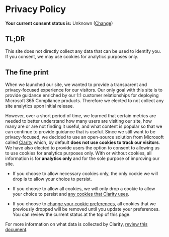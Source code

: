 # Privacy Policy

**Your current consent status is:** <span id=status>Unknown</span> ([Change](javascript:cookieConsent.reset()))

## TL;DR

This site does not directly collect any data that can be used to identify you.  If you consent, we may use cookies for analytics purposes only.

## The fine print

When we launched our site, we wanted to provide a transparent and privacy-focused experience for our visitors.  Our only goal with this site is to provide guidance enriched by our 1:1 customer relationships for deploying Microsoft 365 Compliance products.  Therefore we elected to not collect any site analytics upon initial release.  

However, over a short period of time, we learned that certain metrics are needed to better understand how many users are visiting our site, how many are or are not finding it useful, and what content is popular so that we can continue to provide guidance that is useful.  Since we still want to be privacy-focused, we decided to use an open-source solution from Microsoft called [Clarity](https://clarity.microsoft.com) which, by default **does not use cookies to track our visitors**.  We have also elected to provide users the option to consent to allowing us to use cookies for analytics purposes only.  With or without cookies, all information is for **analytics only** and for the sole purpose of improving our site.

* If you choose to allow necessary cookies only, the only cookie we will drop is to allow your choice to persist.

* If you choose to allow all cookies, we will only drop a cookie to allow your choice to persist and [any cookies that Clarity uses](https://docs.microsoft.com/en-us/clarity/cookie-list#what-cookies-does-clarity-set).

* If you choose to [change your cookie preferences](javascript:cookieConsent.reset()), all cookies that we previously dropped will be removed until you update your preferences.  You can review the current status at the top of this page.

For more information on what data is collected by Clarity, [review this document](https://docs.microsoft.com/en-us/clarity/clarity-data).